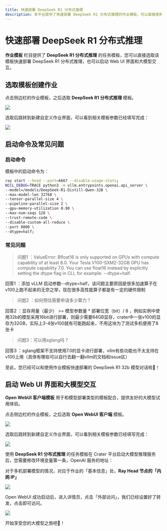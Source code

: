 ```yaml
---
title: 快速部署 DeepSeek R1 分布式推理
description: 本平台提供了快速部署 DeepSeek R1 分布式推理的作业模板，可以直接使用其创建分布式任务，快速部署属于您自己的 DeepSeek ，也可以启动 Web UI 界面和大模型交互。
---
```


# 快速部署 DeepSeek R1 分布式推理

**作业模板** 栏目提供了 **DeepSeek R1 分布式推理** 的任务模板，您可以直接选取该模板快速部署 DeepSeek R1 分布式推理，也可以启动 Web UI 界面和大模型交互。

## 选取模板创建作业

点击侧边栏的作业模板，之后选取  **DeepSeek R1 分布式推理** 模板。

![](./img/dis-deepseek-32b/dis-temp.png)

选取后跳转到新建自定义作业界面，可以看到相关模板参数已经填写完成：

![](./img/dis-deepseek-32b/dis-submit.png)

## 启动命令及常见问题

### 启动命令

模板中的启动命令为：

```bash
ray start --head --port=6667 --disable-usage-stats;
NCCL_DEBUG=TRACE python3 -m vllm.entrypoints.openai.api_server \
--model=/models/DeepSeek-R1-Distill-Qwen-32B \
--max-model-len 32768 \
--tensor-parallel-size 4 \
--pipeline-parallel-size 2 \
--gpu-memory-utilization 0.90 \
--max-num-seqs 128 \
--trust-remote-code \
--disable-custom-all-reduce \
--port 8000 \
--dtype=half;
```

### 常见问题

> 问题1 ：ValueError: Bfloat16 is only supported on GPUs with compute capability of at least 8.0. Your Tesla V100-SXM2-32GB GPU has compute capability 7.0. You can use float16 instead by explicitly setting the dtype flag in CLI, for example: --dtype=half.

回答1 ：添加 vLLM 启动参数--dtype=half，该问题主要原因是很多加速算子在v100上跑不起来的无奈之举，现在很多高性能算子都是有一定的硬件限制

> 问题2 ：如何预估需要申请多少算力？

回答2 ：显存用量（最少） >= 模型参数量 * 部署位宽（bit）/ 8 ，例如实例中使用32b的模型采用16bit进行部署，则最少需要64GB显存，crater中一张v100的显存为32GB，实际上3-4张v100就有可能跑起来，不用这块为了测试多机便用了8张卡

> 问题3：可以用sglang吗？

回答3 ：sglang框架不支持使用7.0的显卡进行部署，vllm有些功能也不太支持在v100上用（具体有哪些可以自行去翻一翻vllm的文档和issue区）

至此，您已经可以和使用作业模板快速部署的 DeepSeek R1 32b 模型对话啦🥳！

## 启动 Web UI 界面和大模型交互

**Open WebUI 客户端模板** 用于和模型部署类型的模板配合，提供友好的大模型试用体验。

点击侧边栏的作业模板，之后选取  **Open WebUI 客户端** 模板。

![](./img/dis-deepseek-32b/openweb-temp.png)

选取后跳转到新建自定义作业界面，可以看到相关模板参数已经填写完成：

![](./img/dis-deepseek-32b/openweb-submit.png)

使用 **DeepSeek R1 分布式推理** 的任务模板在 Crater 平台启动大模型推理服务后，您需要修改环境变量第一条，OpenAI 服务的地址：

对于多机部署模型的情况，对应于作业的「基本信息」处，**Ray Head 节点的「内网 IP」**

![](./img/dis-deepseek-32b/dis-ip.png)

Open WebUI 成功启动后，进入详情页，点击「外部访问」，我们已经设置好了转发，点击即可访问。

![](./img/dis-deepseek-32b/openweb-fw.png)

开始享受您的大模型之旅吧🥳！